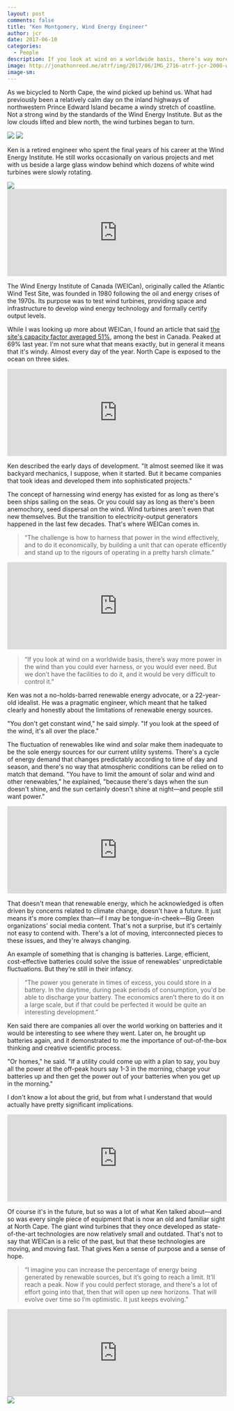 ```yaml
---
layout: post
comments: false
title: "Ken Montgomery, Wind Energy Engineer"
author: jcr
date: 2017-06-10
categories:
  - People
description: If you look at wind on a worldwide basis, there’s way more power in the wind than you could ever harness, or you would ever need.
image: http://jonathonreed.me/atrf/img/2017/06/IMG_2716-atrf-jcr-2000-web.jpg
image-sm:
---
```


As we bicycled to North Cape, the wind picked up behind us. What had previously been a relatively calm day on the inland highways of northwestern Prince Edward Island became a windy stretch of coastline. Not a strong wind by the standards of the Wind Energy Institute. But as the low clouds lifted and blew north, the wind turbines began to turn.

<img src="http://jonathonreed.me/atrf/img/2017/06/IMG_2700-atrf-jcr-2000-web.jpg">

<img src="http://jonathonreed.me/atrf/img/2017/06/IMG_2707-atrf-jcr-2000-web.jpg">

Ken is a retired engineer who spent the final years of his career at the Wind Energy Institute. He still works occasionally on various projects and met with us beside a large glass window behind which dozens of white wind turbines were slowly rotating.

<img src="http://jonathonreed.me/atrf/img/2017/06/IMG_2715-atrf-jcr-2000-web.jpg">

<iframe width="100%" height="200" scrolling="no" frameborder="no" src="https://w.soundcloud.com/player/?url=https%3A//api.soundcloud.com/tracks/348763316&amp;color=%23ff5500&amp;auto_play=false&amp;hide_related=false&amp;show_comments=true&amp;show_user=true&amp;show_reposts=false&amp;show_teaser=true&amp;visual=true"></iframe>

The Wind Energy Institute of Canada (WEICan), originally called the Atlantic Wind Test Site, was founded in 1980 following the oil and energy crises of the 1970s. Its purpose was to test wind turbines, providing space and infrastructure to develop wind energy technology and formally certify output levels.

While I was looking up more about WEICan, I found an article that said <a href="http://www.huffingtonpost.ca/david-dodge/wind-energy-institute-investment_b_9852070.html" target="blank">the site's capacity factor averaged 51%</a>, among the best in Canada. Peaked at 69% last year. I'm not sure what that means exactly, but in general it means that it's windy. Almost every day of the year. North Cape is exposed to the ocean on three sides.

<iframe width="100%" height="200" scrolling="no" frameborder="no" src="https://w.soundcloud.com/player/?url=https%3A//api.soundcloud.com/tracks/348763271&amp;color=%23ff5500&amp;auto_play=false&amp;hide_related=false&amp;show_comments=true&amp;show_user=true&amp;show_reposts=false&amp;show_teaser=true&amp;visual=true"></iframe>

Ken described the early days of development. "It almost seemed like it was backyard mechanics, I suppose, when it started. But it became companies that took ideas and developed them into sophisticated projects."

The concept of harnessing wind energy has existed for as long as there's been ships sailing on the seas. Or you could say as long as there's been anemochory, seed dispersal on the wind. Wind turbines aren't even that new themselves. But the transition to electricity-output generators happened in the last few decades. That's where WEICan comes in.

<blockquote>&ldquo;The challenge is how to harness that power in the wind effectively, and to do it economically, by building a unit that can operate efficently and stand up to the rigours of operating in a pretty harsh climate.&rdquo;</blockquote>

<iframe width="100%" height="200" scrolling="no" frameborder="no" src="https://w.soundcloud.com/player/?url=https%3A//api.soundcloud.com/tracks/348763223&amp;color=%23ff5500&amp;auto_play=false&amp;hide_related=false&amp;show_comments=true&amp;show_user=true&amp;show_reposts=false&amp;show_teaser=true&amp;visual=true"></iframe>

<blockquote>&ldquo;If you look at wind on a worldwide basis, there&rsquo;s way more power in the wind than you could ever harness, or you would ever need. But we don&rsquo;t have the facilities to do it, and it would be very difficult to control it.&rdquo;</blockquote>

Ken was not a no-holds-barred renewable energy advocate, or a 22-year-old idealist. He was a pragmatic engineer, which meant that he talked clearly and honestly about the limitations of renewable energy sources. 

"You don't get constant wind," he said simply. "If you look at the speed of the wind, it's all over the place."

The fluctuation of renewables like wind and solar make them inadequate to be the sole energy sources for our current utility systems. There's a cycle of energy demand that changes predictably according to time of day and season, and there's no way that atmospheric conditions can be relied on to match that demand. "You have to limit the amount of solar and wind and other renewables," he explained, "because there's days when the sun doesn't shine, and the sun certainly doesn't shine at night—and people still want power."

<iframe width="100%" height="200" scrolling="no" frameborder="no" src="https://w.soundcloud.com/player/?url=https%3A//api.soundcloud.com/tracks/348763162&amp;color=%23ff5500&amp;auto_play=false&amp;hide_related=false&amp;show_comments=true&amp;show_user=true&amp;show_reposts=false&amp;show_teaser=true&amp;visual=true"></iframe>

That doesn't mean that renewable energy, which he acknowledged is often driven by concerns related to climate change, doesn't have a future. It just means it's more complex than—if I may be tongue-in-cheek—Big Green organizations' social media content. That's not a surprise, but it's certainly not easy to contend with. There's a lot of moving, interconnected pieces to these issues, and they're always changing.

An example of something that is changing is batteries. Large, efficient, cost-effective batteries could solve the issue of renewables' unpredictable fluctuations. But they're still in their infancy.

<blockquote>&ldquo;The power you generate in times of excess, you could store in a battery. In the daytime, during peak periods of consumption, you'd be able to discharge your battery. The economics aren&rsquo;t there to do it on a large scale, but if that could be perfected it would be quite an interesting development.&rdquo;</blockquote>

Ken said there are companies all over the world working on batteries and it would be interesting to see where they went. Later on, he brought up batteries again, and it demonstrated to me the importance of out-of-the-box thinking and creative scientific process. 

"Or homes," he said. "If a utility could come up with a plan to say, you buy all the power at the off-peak hours say 1-3 in the morning, charge your batteries up and then get the power out of your batteries when you get up in the morning."

I don't know a lot about the grid, but from what I understand that would actually have pretty significant implications.

<iframe width="100%" height="200" scrolling="no" frameborder="no" src="https://w.soundcloud.com/player/?url=https%3A//api.soundcloud.com/tracks/348763062&amp;color=%23ff5500&amp;auto_play=false&amp;hide_related=false&amp;show_comments=true&amp;show_user=true&amp;show_reposts=false&amp;show_teaser=true&amp;visual=true"></iframe>

Of course it's in the future, but so was a lot of what Ken talked about—and so was every single piece of equipment that is now an old and familiar sight at North Cape. The giant wind turbines that they once developed as state-of-the-art technologies are now relatively small and outdated. That's not to say that WEICan is a relic of the past, but that these technologies are moving, and moving fast. That gives Ken a sense of purpose and a sense of hope.

<blockquote>&ldquo;I imagine you can increase the percentage of energy being generated by renewable sources, but it&rsquo;s going to reach a limit. It&rsquo;ll reach a peak. Now if you could perfect storage, and there's a lot of effort going into that, then that will open up new horizons. That will evolve over time so I&rsquo;m optimistic. It just keeps evolving.&rdquo;</blockquote>

<iframe width="100%" height="200" scrolling="no" frameborder="no" src="https://w.soundcloud.com/player/?url=https%3A//api.soundcloud.com/tracks/348763008&amp;color=%23ff5500&amp;auto_play=false&amp;hide_related=false&amp;show_comments=true&amp;show_user=true&amp;show_reposts=false&amp;show_teaser=true&amp;visual=true"></iframe>

<img src="http://jonathonreed.me/atrf/img/2017/06/IMG_8643-atrf-ac-2000-web.jpg">